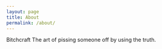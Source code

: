 ```yaml
---
layout: page
title: About
permalink: /about/
---
```


Bitchcraft
The art of pissing someone off by using the truth.